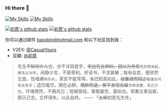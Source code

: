 ### Hi there 👋

[![My Skills](https://skillicons.dev/icons?i=java,golang,nodejs,react,redis,mysql,linux&theme=light)](https://skillicons.dev#gh-light-mode-only)
[![My Skills](https://skillicons.dev/icons?i=java,golang,nodejs,react,redis,mysql,linux&theme=dark)](https://skillicons.dev#gh-dark-mode-only)

[![初意's github stats](https://github-readme-stats.vercel.app/api?username=baoxuebin)](https://github.com/anuraghazra/github-readme-stats#gh-light-mode-only)
[![初意's github stats](https://github-readme-stats.vercel.app/api?username=baoxuebin&theme=dark)](https://github.com/anuraghazra/github-readme-stats#gh-dark-mode-only)

你可以通过邮件 <a href="mailto:baoxbin@hotmail.com">baoxbin@hotmail.com</a> 和以下社区找到我：

- V2EX: [@CasualYours](https://www.v2ex.com/member/CasualYours)
- 豆瓣: [@初意](https://www.douban.com/people/xdbin/)

> 先生~~不知何许人~~也，亦不详其姓字，~~宅边有五柳树，因以为号焉~~`宅买而未起，故无以为号`。闲静少言，不慕荣利。好读书，不求甚解；每有会意，便欣然忘食。性嗜~~酒~~`快乐水`，家贫不能常得。亲旧知其如此，~~或置酒而招之~~`每逢必问有女友乎`；造饮辄尽，期在必醉。~~既醉而退，曾不吝情去留~~`念体态重，克己少饮`。环堵萧然，不蔽风日；短褐穿结，箪瓢屡空，晏如也。常著文章自娱，颇示己志。忘怀得失，以此自终。 —— 「~~五柳~~初意先生传」
